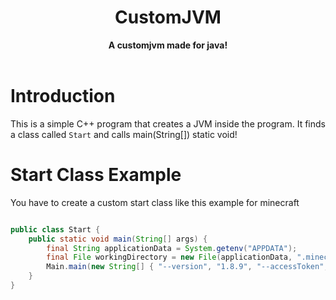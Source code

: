 <h1 align="center">CustomJVM</h1>
<div align="center">
<strong> A customjvm made for java!</strong>
</div>
<br />

# Introduction
This is a simple C++ program that creates a JVM inside the program. It finds a class called ```Start``` and calls main(String[]) static void!

# Start Class Example
You have to create a custom start class like this example for minecraft
```java

public class Start {
    public static void main(String[] args) {
        final String applicationData = System.getenv("APPDATA");
        final File workingDirectory = new File(applicationData, ".minecraft/");
        Main.main(new String[] { "--version", "1.8.9", "--accessToken", "0", "--assetIndex", "1.8", "--userProperties", "{}", "--gameDir", new File(workingDirectory, ".").getAbsolutePath(), "--assetsDir", new File(workingDirectory, "assets/").getAbsolutePath()});
    }
}
```

